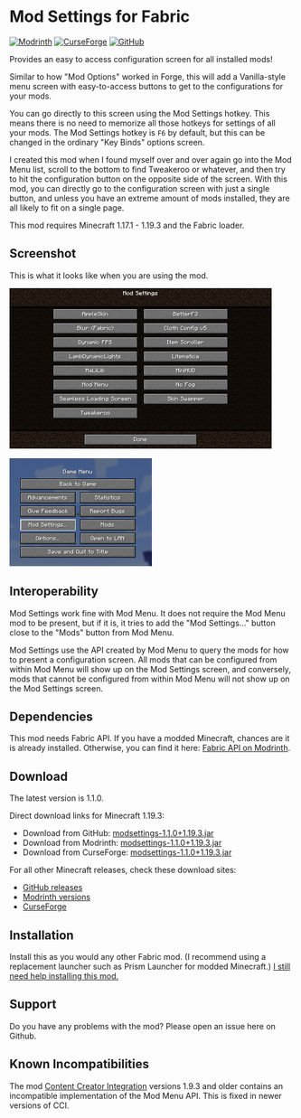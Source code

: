 # Mod Settings for Fabric

[![Modrinth](https://img.shields.io/modrinth/dt/mod-settings?logo=data%3Aimage%2Fpng%3Bbase64%2CiVBORw0KGgoAAAANSUhEUgAAADAAAAAwCAYAAABXAvmHAAAHZklEQVRoge1afYxUVxV%2FW5aydEsspWrFUkM%2FUlOTes99M0OmUB0TXdhKUpSuf4itmrZUUChitNpz7uSK7dJ1k6VdpAaIxPrVhDYa77lvmKGr01CypUrTFrIx8Q%2FRkvpFC4IFKVt4%2FjEz5M3beW%2Fna7sx8ST3r3n33N%2F5uOfrjuP8n6LJ9%2F0O3%2Fc7phvHpJQp6i43R9dLj5aBpXWC1QAw7hSGfgpMPxZMPwBLCgzelWCdcllfpX19yXSD7oScvlka%2BjoweWDoNcF4Vhj0oxedB8Z%2FAdMrwPSE9Gh5Oq%2BvfPeBs0oD404w9LpgvBAPOnoB03%2BAaRQsrbm1oN835eCTVl8HjI8D07EYUOPAdBKY%2FiaYjpaEpDfjrANM42DwBTDZlb254VltB97n754hOfsZYDo0AQDjBWHoH8CYl0waTHZlgnUqsYduSlp9nczrG5KeFtJmlwKr9YLpZ8D0R2Aar%2BFi%2F5YWt6X54Q%2B2DXx6dGg2WHpQGDoR9mfBeFgaQrlH35Ip6q56lZEs4AJgdbdgKoDBMxMUwlQEVh9tGXxPYbBbsBqYYH6mo8LiQ61qKlPUl0tPfU4wHRCGzofc6hCwSjfNvDc3PEtYehgYz4W0UxBGJdsZ32Gvni8sDQnGt0LWOOyylk0xFUatDZoXmMYF046pihZ9Y%2FpSaej%2BcIAApn0u62sbYgYefgwY%2F3qRicF3gHHr4v0Dc6YCfIV83%2B%2BQjKvA4BvVQuDOeu%2BYkxrpnweMIyEt%2FDxT1Fc0A6o3Nzxrid08t16X832%2FAyytAabTAQWekYyr6joQWK0Hg%2B8ENv8%2BVaCFjYB2D26fKZhuBEv3CKZfAdM%2BYfHWevf35oZnAePWkBIPwl49P3ZjKbxVxfpTwsveUc%2BhmaLuTBVoIbC6G5ieAkOvVSmC8Q%2BuzX6iXiFc1tcC40vBAAKMG2M3SaavBksDYHqyb0xfOtlhyQIuEEw7hMEjtRNUxZr0i0YyrbD4RWHo7YASXooMIov3D8wRjL8NSHxcWnXbZIeUcgXtqqP2OdJoXE%2Fn9ZWC6flA8nwbmO6s%2BTGwSgezLTD9erKbX75w3whqKWKdAoN3NQK%2BQtKqDaEkuqtmKQ6MG4Wh86WQSeOS6b7JmIPJ9gLjP2MrzhK%2Ffvfg9pnNCCCMSgrG4wF%2BY0lPXz3hw6SnBZjsSmnps8LL3gG5%2FvfGMU7soZuA6ZW4ClMwvgyMG5sNwY7jOEvs5rmC8cWgNRM5tbhZfo7jOE6mqK8AxmdiwP9FsLp30cgj72%2FpoDJJi9uC%2FCXTl1sB3wlMm4IhMuzv0qov1MvPPbh9Znp0aHbcN4LVvVUKsuq7TQtQigxVJg31B2ogU9Sdk%2FHJFHVXuWT5kbRqMC68ujb76VA4%2FWHTAjiO4wimB8Ll78VkY2lN3N6ewmC3y7RCMP6yEvWA6aT0aHnUngRTJlRYPtlSNZz09NXA9LvaFsAXo5JNxf1qtpdMxajL3nYBHMdxwNI9Vb1CIGwKpgdqHeAyrZjY2V0E5UVVu9Kj5cGzWnYhx6lUrTQaAeYYWFpXSYQ9hcFu4WU%2FJRgPR9ydv7uMS6LOKltgrCIEMG1qCbzv%2Bx3So2XC0J9iEtgZYHwcLK0Bg3uB6WSEy12QTDrOJbSvLyl1bdgHTD8Bk1054SMw6uOS1deEUWulofsX5fQ1tZhlirpTeupLwYYnetH5mpe92vefbyRfZIq6s2ZWL5USwVhL68LfuKwvE0zfidRmw4tOCKbb6wUfS66nFlXVHIz5nsJgd%2BX31Ej%2FPDA0PPn4sP4lmR6rJ2fURZmivhwM%2FaY6o2aXOo7jgIcfAqanI93h4iyH9tUDHJiOCaZdyQIuaAv4Cgmj1gZBAmM%2BwZQBpufi%2FByYnoK9ev6inL6m1I3VKDNKjdIRYXALeDrRbHUaS2UAhwICnIufg%2BI5aXFbcMK8xG6eKwxuqbhaee75qrD4kGC6ccrH6uGmPsYNTgPTpuA9qVB6dGi2ZPomMD0rme5z8498oBEMi%2FcPzAFWX5EeLWu4FK81VqnhDseB1fq4fjlT1J0u68saOtyplBv47XL7eBqYRqVVG2opKpLCg63qBEWvS8ZVff7uGY2Cqwd86R7iqVCu2NHw2D08Wixr%2Fqy0anW7gTtOKceApQfDOQaY9jUVraKGu%2BUXlU%2B20wJujq4XTLvCOQaYDiVyCppm3FMY7AZDj05gbPANYWnIZf3hVqJKaqR%2FnrRqNRgcqxEkWhuvV6gUUfBbwSwdsMafhcEt0qrb3GcffU89NXqmqLsgp2%2BWVm0QTAdqluRMzyU9LVoGX6E%2Bf%2FcMl2kFGHw1IqSeLIPZKq1aLW12aYJ1qvS0pNwEU0aw%2Bjyw%2Bh4w5koBomZH9xYwPdHWJ6YgpQq0UDI9FpfcSmUFni0L9aYwdKI0aY6uSstN0AFgunNKHvmC1PZnVoMvvGvPrGFBknn1EWDcCIw5wXS0nofuUgmNL0uL26bloTtCmC6Z1zcIptvLT6nfD%2F7VABi3AiNJxlXCqGRqpH%2FetP%2FVoB76n%2Fijx3TTfwGWd%2FQ%2FPbYNFgAAAABJRU5ErkJggg%3D%3D)](https://modrinth.com/mod/mod-settings)
[![CurseForge](https://cf.way2muchnoise.eu/544608.svg)](https://www.curseforge.com/minecraft/mc-mods/mod-settings)
[![GitHub](https://img.shields.io/github/downloads/magicus/ModSettings/total?logo=github)](https://github.com/magicus/ModSettings/releases)

Provides an easy to access configuration screen for all installed mods!

Similar to how "Mod Options" worked in Forge, this will add a Vanilla-style menu
screen with easy-to-access buttons to get to the configurations for your mods.

You can go directly to this screen using the Mod Settings hotkey. This means
there is no need to memorize all those hotkeys for settings of all your mods.
The Mod Settings hotkey is `F6` by default, but this can be changed in the
ordinary "Key Binds" options screen.

I created this mod when I found myself over and over again go into the Mod Menu
list, scroll to the bottom to find Tweakeroo or whatever, and then try to hit
the configuration button on the opposite side of the screen. With this mod, you
can directly go to the configuration screen with just a single button, and
unless you have an extreme amount of mods installed, they are all likely to fit
on a single page.

This mod requires Minecraft 1.17.1 - 1.19.3 and the Fabric loader.

## Screenshot

This is what it looks like when you are using the mod.

![Screenshot of Mod Options menu](screenshot-1.png?raw=true)

![Screenshot of in-game menu](screenshot-2.png?raw=true)

## Interoperability

Mod Settings work fine with Mod Menu. It does not require the Mod Menu mod to be
present, but if it is, it tries to add the "Mod Settings..." button close to the
"Mods" button from Mod Menu.

Mod Settings use the API created by Mod Menu to query the mods for how to
present a configuration screen. All mods that can be configured from within Mod
Menu will show up on the Mod Settings screen, and conversely, mods that cannot
be configured from within Mod Menu will not show up on the Mod Settings screen.

## Dependencies

This mod needs Fabric API. If you have a modded Minecraft, chances are it is
already installed. Otherwise, you can find it here: [Fabric API on Modrinth](
https://modrinth.com/mod/fabric-api).

## Download

The latest version is 1.1.0.

Direct download links for Minecraft 1.19.3:

* Download from GitHub: [modsettings-1.1.0+1.19.3.jar](
  https://github.com/magicus/ModSettings/releases/download/v1.1.0%2B1.19.3/modsettings-1.1.0+1.19.3.jar)
* Download from Modrinth: [modsettings-1.1.0+1.19.3.jar](
  https://cdn.modrinth.com/data/mfDfQvcJ/versions/vcMwogFZ/modsettings-1.1.0%2B1.19.3.jar)
* Download from CurseForge: [modsettings-1.1.0+1.19.3.jar](
https://www.curseforge.com/minecraft/mc-mods/mod-settings/download/4441419)
  
For all other Minecraft releases, check these download sites:
* [GitHub releases](https://github.com/magicus/ModSettings/releases)
* [Modrinth versions](https://modrinth.com/mod/mod-settings/versions)
* [CurseForge](https://www.curseforge.com/minecraft/mc-mods/mod-settings/files)

## Installation

Install this as you would any other Fabric mod. (I recommend using a replacement launcher such as Prism Launcher for modded Minecraft.) [I still need help installing this
mod.](https://lmgtfy.app/?q=how+to+install+minecraft+fabric+mods)

## Support

Do you have any problems with the mod? Please open an issue here on Github.

## Known Incompatibilities

The mod [Content Creator Integration](
https://www.curseforge.com/minecraft/mc-mods/content-creator-integration)
versions 1.9.3 and older contains an incompatible implementation of the Mod Menu
API. This is fixed in newer versions of CCI.
